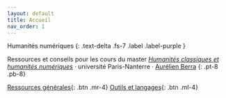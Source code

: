 ```yaml
---
layout: default
title: Accueil
nav_order: 1
---
```


Humanités numériques
{: .text-delta .fs-7 .label .label-purple }

Ressources et conseils pour les cours du master [*Humanités classiques et humanités numériques*](https://hclassiques.parisnanterre.fr/) · université Paris-Nanterre · [Aurélien Berra](mailto:aurelien.berra@parisnanterre.fr)
{: .pt-8 .pb-8}

[Ressources générales](./docs/general_resources.html){: .btn .mr-4} [Outils et langages](./docs/tools_and_languages.html){: .btn .ml-4}
